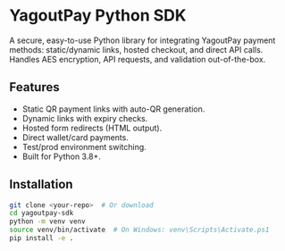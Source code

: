 # YagoutPay Python SDK

A secure, easy-to-use Python library for integrating YagoutPay payment methods: static/dynamic links, hosted checkout, and direct API calls. Handles AES encryption, API requests, and validation out-of-the-box.

## Features

- Static QR payment links with auto-QR generation.
- Dynamic links with expiry checks.
- Hosted form redirects (HTML output).
- Direct wallet/card payments.
- Test/prod environment switching.
- Built for Python 3.8+.

## Installation

```bash
git clone <your-repo>  # Or download
cd yagoutpay-sdk
python -m venv venv
source venv/bin/activate  # On Windows: venv\Scripts\Activate.ps1
pip install -e .
```
